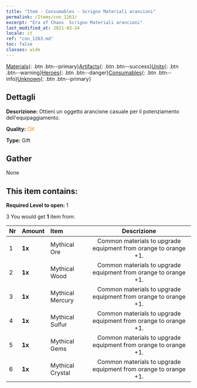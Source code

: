 ```yaml
---
title: "Item - Consumables - Scrigno Materiali arancioni"
permalink: /Items/con_1263/
excerpt: "Era of Chaos  Scrigno Materiali arancioni"
last_modified_at: 2021-03-24
locale: it
ref: "con_1263.md"
toc: false
classes: wide
---
```

 [Materials](/it/Items/){: .btn .btn--primary}[Artifacts](/it/Items/Artifacts/){: .btn .btn--success}[Units](/it/Items/Units/){: .btn .btn--warning}[Heroes](/it/Items/Heroes/){: .btn .btn--danger}[Consumables](/it/Items/Consumables/){: .btn .btn--info}[Unknown](/it/Items/Unknown/){: .btn .btn--primary}

## Dettagli
 **Descrizione:** Ottieni un oggetto arancione casuale per il potenziamento dell'equipaggiamento.

 **Quality:** <span style="color: #FF8C00">OK</span>

 **Type:** Gift

## Gather

  None

## This item contains:

 **Required Level to open:** 1

 3 You would get **1** item  from:

  | Nr | Amount |     Item    | Descrizione |
  |:---|:-------|:------------|:-----------:|
  | 1 |  **1x** | Mythical Ore | Common materials to upgrade equipment from orange to orange +1.  | 
  | 2 |  **1x** | Mythical Wood | Common materials to upgrade equipment from orange to orange +1.  | 
  | 3 |  **1x** | Mythical Mercury | Common materials to upgrade equipment from orange to orange +1.  | 
  | 4 |  **1x** | Mythical Sulfur | Common materials to upgrade equipment from orange to orange +1.  | 
  | 5 |  **1x** | Mythical Gems | Common materials to upgrade equipment from orange to orange +1.  | 
  | 6 |  **1x** | Mythical Crystal | Common materials to upgrade equipment from orange to orange +1.  | 
